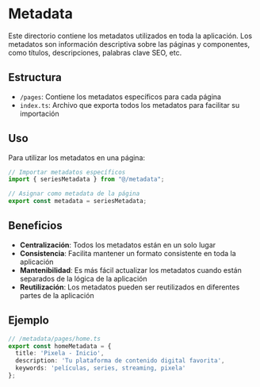 # Metadata

Este directorio contiene los metadatos utilizados en toda la aplicación. Los metadatos son información descriptiva sobre las páginas y componentes, como títulos, descripciones, palabras clave SEO, etc.

## Estructura

- `/pages`: Contiene los metadatos específicos para cada página
- `index.ts`: Archivo que exporta todos los metadatos para facilitar su importación

## Uso

Para utilizar los metadatos en una página:

```typescript
// Importar metadatos específicos
import { seriesMetadata } from "@/metadata";

// Asignar como metadata de la página
export const metadata = seriesMetadata;
```

## Beneficios

- **Centralización**: Todos los metadatos están en un solo lugar
- **Consistencia**: Facilita mantener un formato consistente en toda la aplicación
- **Mantenibilidad**: Es más fácil actualizar los metadatos cuando están separados de la lógica de la aplicación
- **Reutilización**: Los metadatos pueden ser reutilizados en diferentes partes de la aplicación

## Ejemplo

```typescript
// /metadata/pages/home.ts
export const homeMetadata = {
  title: 'Pixela - Inicio',
  description: 'Tu plataforma de contenido digital favorita',
  keywords: 'películas, series, streaming, pixela'
};
``` 
